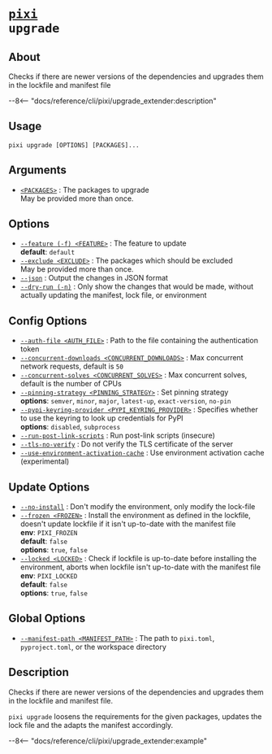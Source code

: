 <!--- This file is autogenerated. Do not edit manually! -->
# <code>[pixi](../pixi.md) upgrade</code>

## About
Checks if there are newer versions of the dependencies and upgrades them in the lockfile and manifest file

--8<-- "docs/reference/cli/pixi/upgrade_extender:description"

## Usage
```
pixi upgrade [OPTIONS] [PACKAGES]...
```

## Arguments
- <a id="arg-<PACKAGES>" href="#arg-<PACKAGES>">`<PACKAGES>`</a>
:  The packages to upgrade
<br>May be provided more than once.

## Options
- <a id="arg---feature" href="#arg---feature">`--feature (-f) <FEATURE>`</a>
:  The feature to update
<br>**default**: `default`
- <a id="arg---exclude" href="#arg---exclude">`--exclude <EXCLUDE>`</a>
:  The packages which should be excluded
<br>May be provided more than once.
- <a id="arg---json" href="#arg---json">`--json`</a>
:  Output the changes in JSON format
- <a id="arg---dry-run" href="#arg---dry-run">`--dry-run (-n)`</a>
:  Only show the changes that would be made, without actually updating the manifest, lock file, or environment

## Config Options
- <a id="arg---auth-file" href="#arg---auth-file">`--auth-file <AUTH_FILE>`</a>
:  Path to the file containing the authentication token
- <a id="arg---concurrent-downloads" href="#arg---concurrent-downloads">`--concurrent-downloads <CONCURRENT_DOWNLOADS>`</a>
:  Max concurrent network requests, default is `50`
- <a id="arg---concurrent-solves" href="#arg---concurrent-solves">`--concurrent-solves <CONCURRENT_SOLVES>`</a>
:  Max concurrent solves, default is the number of CPUs
- <a id="arg---pinning-strategy" href="#arg---pinning-strategy">`--pinning-strategy <PINNING_STRATEGY>`</a>
:  Set pinning strategy
<br>**options**: `semver`, `minor`, `major`, `latest-up`, `exact-version`, `no-pin`
- <a id="arg---pypi-keyring-provider" href="#arg---pypi-keyring-provider">`--pypi-keyring-provider <PYPI_KEYRING_PROVIDER>`</a>
:  Specifies whether to use the keyring to look up credentials for PyPI
<br>**options**: `disabled`, `subprocess`
- <a id="arg---run-post-link-scripts" href="#arg---run-post-link-scripts">`--run-post-link-scripts`</a>
:  Run post-link scripts (insecure)
- <a id="arg---tls-no-verify" href="#arg---tls-no-verify">`--tls-no-verify`</a>
:  Do not verify the TLS certificate of the server
- <a id="arg---use-environment-activation-cache" href="#arg---use-environment-activation-cache">`--use-environment-activation-cache`</a>
:  Use environment activation cache (experimental)

## Update Options
- <a id="arg---no-install" href="#arg---no-install">`--no-install`</a>
:  Don't modify the environment, only modify the lock-file
- <a id="arg---frozen" href="#arg---frozen">`--frozen <FROZEN>`</a>
:  Install the environment as defined in the lockfile, doesn't update lockfile if it isn't up-to-date with the manifest file
<br>**env**: `PIXI_FROZEN`
<br>**default**: `false`
<br>**options**: `true`, `false`
- <a id="arg---locked" href="#arg---locked">`--locked <LOCKED>`</a>
:  Check if lockfile is up-to-date before installing the environment, aborts when lockfile isn't up-to-date with the manifest file
<br>**env**: `PIXI_LOCKED`
<br>**default**: `false`
<br>**options**: `true`, `false`

## Global Options
- <a id="arg---manifest-path" href="#arg---manifest-path">`--manifest-path <MANIFEST_PATH>`</a>
:  The path to `pixi.toml`, `pyproject.toml`, or the workspace directory

## Description
Checks if there are newer versions of the dependencies and upgrades them in the lockfile and manifest file.

`pixi upgrade` loosens the requirements for the given packages, updates the lock file and the adapts the manifest accordingly.


--8<-- "docs/reference/cli/pixi/upgrade_extender:example"

